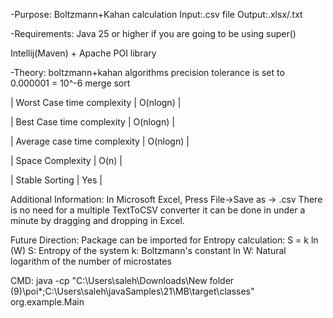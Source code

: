 
-Purpose:
Boltzmann+Kahan calculation
Input:.csv file
Output:.xlsx/.txt


-Requirements:
Java 25 or higher   if you are going to be using super()

Intellij(Maven) + Apache POI library

-Theory:
boltzmann+kahan algorithms
precision tolerance is set to 0.000001 = 10^-6
merge sort

| Worst Case time complexity   | O(nlogn) |

| Best Case time complexity    | O(nlogn) |

| Average case time complexity | O(nlogn) |

| Space Complexity             | O(n)     |

| Stable Sorting               | Yes      |

Additional Information:
In Microsoft Excel, Press File->Save as -> .csv
There is no need for a multiple TextToCSV converter it can be done in under a minute by dragging and dropping in Excel.

Future Direction:
Package can be imported for Entropy calculation:
S = k ln (W)
S: Entropy of the system
k: Boltzmann's constant
ln W: Natural logarithm of the number of microstates

CMD:
java -cp "C:\Users\saleh\Downloads\New folder (9)\poi\*;C:\Users\saleh\javaSamples\21\MB\target\classes" org.example.Main
